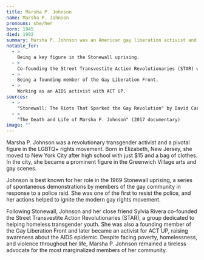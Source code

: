 ```yaml
---
title: Marsha P. Johnson
name: Marsha P. Johnson
pronouns: she/her
born: 1945
died: 1992
summary: Marsha P. Johnson was an American gay liberation activist and self-identified drag queen. Known as an outspoken advocate for gay rights, Johnson was one of the prominent figures in the Stonewall uprising of 1969.
notable_for:
  - >
    Being a key figure in the Stonewall uprising.
  - >
    Co-founding the Street Transvestite Action Revolutionaries (STAR) with Sylvia Rivera.
  - >
    Being a founding member of the Gay Liberation Front.
  - >
    Working as an AIDS activist with ACT UP.
sources:
  - >
    "Stonewall: The Riots That Sparked the Gay Revolution" by David Carter
  - >
    "The Death and Life of Marsha P. Johnson" (2017 documentary)
image: ""
---
```


Marsha P. Johnson was a revolutionary transgender activist and a pivotal figure in the LGBTQ+ rights movement. Born in Elizabeth, New Jersey, she moved to New York City after high school with just $15 and a bag of clothes. In the city, she became a prominent figure in the Greenwich Village arts and gay scenes.

Johnson is best known for her role in the 1969 Stonewall uprising, a series of spontaneous demonstrations by members of the gay community in response to a police raid. She was one of the first to resist the police, and her actions helped to ignite the modern gay rights movement.

Following Stonewall, Johnson and her close friend Sylvia Rivera co-founded the Street Transvestite Action Revolutionaries (STAR), a group dedicated to helping homeless transgender youth. She was also a founding member of the Gay Liberation Front and later became an activist for ACT UP, raising awareness about the AIDS epidemic. Despite facing poverty, homelessness, and violence throughout her life, Marsha P. Johnson remained a tireless advocate for the most marginalized members of her community.
